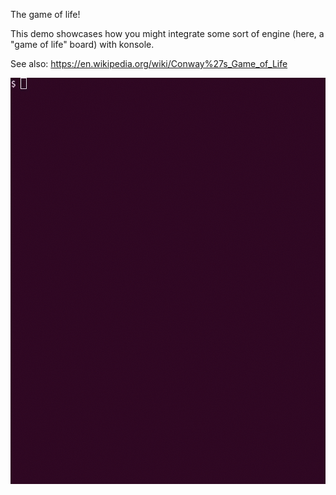 The game of life!

This demo showcases how you might integrate some sort of engine (here, a "game of life" board) with konsole.

See also: https://en.wikipedia.org/wiki/Conway%27s_Game_of_Life

![Example in action](https://github.com/varabyte/media/raw/main/konsole/screencasts/konsole-life.gif)